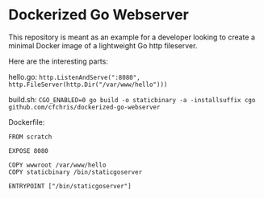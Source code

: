 # Dockerized Go Webserver

This repository is meant as an example for a developer looking to create a minimal Docker image of a lightweight Go http fileserver.

Here are the interesting parts:

hello.go: `http.ListenAndServe(":8080", http.FileServer(http.Dir("/var/www/hello")))`

build.sh: `CGO_ENABLED=0 go build -o staticbinary -a -installsuffix cgo github.com/cfchris/dockerized-go-webserver`

Dockerfile:
```
FROM scratch

EXPOSE 8080

COPY wwwroot /var/www/hello
COPY staticbinary /bin/staticgoserver

ENTRYPOINT ["/bin/staticgoserver"]
```